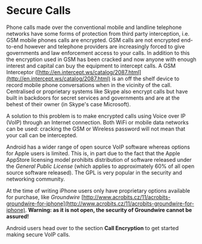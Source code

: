 Secure Calls
============

Phone calls made over the conventional mobile and landline telephone networks have some forms of protection from third party interception, i.e. GSM mobile phones calls are encrypted. GSM calls are not encrypted end-to-end however and telephone providers are increasingly forced to give governments and law enforcement access to your calls. In addition to this the encryption used in GSM has been cracked and now anyone with enough interest and capital can buy the equipment to intercept calls. A GSM Interceptor ([http://en.intercept.ws/catalog/2087.html](http://en.intercept.ws/catalog/2087.html) is an off the shelf device to record mobile phone conversations when in the vicinity of the call. Centralised or proprietary systems like Skype also encrypt calls but have built in backdoors for secret services and governments and are at the behest of their owner (in Skype's case Microsoft).

A solution to this problem is to make encrypted calls using Voice over IP (VoIP) through an Internet connection. Both WiFi or mobile data networks can be used: cracking the GSM or Wireless password will not mean that your call can be intercepted.

Android has a wider range of open source VoIP software whereas options for Apple users is limited. This is, in part due to the fact that the Apple AppStore licensing model prohibits distribution of software released under the *General Public License* (which applies to approximately 60% of all open source software released). The GPL is very popular in the security and networking community.

At the time of writing iPhone users only have proprietary options available for purchase, like *Groundwire* [http://www.acrobits.cz/11/acrobits-groundwire-for-iphone](http://www.acrobits.cz/11/acrobits-groundwire-for-iphone). **Warning: as it is not open, the security of Groundwire cannot be assured!**

Android users head over to the section **Call Encryption** to get started making secure VoIP calls.
